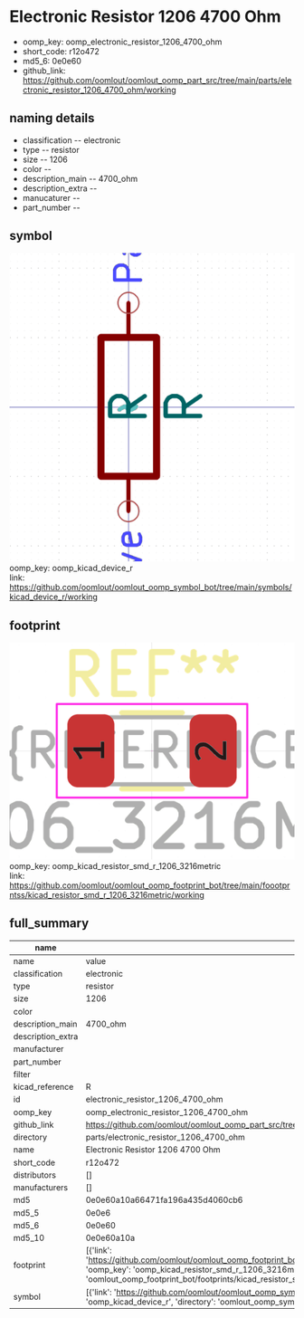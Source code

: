 # Electronic Resistor 1206 4700 Ohm

  
* oomp_key: oomp_electronic_resistor_1206_4700_ohm 
* short_code: r12o472
* md5_6: 0e0e60  
* github_link: https://github.com/oomlout/oomlout_oomp_part_src/tree/main/parts/electronic_resistor_1206_4700_ohm/working  
## naming details
* classification -- electronic
* type -- resistor
* size -- 1206
* color -- 
* description_main -- 4700_ohm
* description_extra -- 
* manucaturer -- 
* part_number -- 



## symbol

![](symbol/0/working/working_600.png)  
oomp_key: oomp_kicad_device_r  
link: https://github.com/oomlout/oomlout_oomp_symbol_bot/tree/main/symbols/kicad_device_r/working  

## footprint

![](footprint/0/working/working_600.png)  
oomp_key: oomp_kicad_resistor_smd_r_1206_3216metric  
link: https://github.com/oomlout/oomlout_oomp_footprint_bot/tree/main/foootprntss/kicad_resistor_smd_r_1206_3216metric/working  

## full_summary
| name | value | 
| --- | --- | 
| name | value | 
| classification | electronic | 
| type | resistor | 
| size | 1206 | 
| color |  | 
| description_main | 4700_ohm | 
| description_extra |  | 
| manufacturer |  | 
| part_number |  | 
| filter |  | 
| kicad_reference | R | 
| id | electronic_resistor_1206_4700_ohm | 
| oomp_key | oomp_electronic_resistor_1206_4700_ohm | 
| github_link | https://github.com/oomlout/oomlout_oomp_part_src/tree/main/parts/electronic_resistor_1206_4700_ohm/working | 
| directory | parts/electronic_resistor_1206_4700_ohm | 
| name | Electronic Resistor 1206 4700 Ohm | 
| short_code | r12o472 | 
| distributors | [] | 
| manufacturers | [] | 
| md5 | 0e0e60a10a66471fa196a435d4060cb6 | 
| md5_5 | 0e0e6 | 
| md5_6 | 0e0e60 | 
| md5_10 | 0e0e60a10a | 
| footprint | [{'link': 'https://github.com/oomlout/oomlout_oomp_footprint_bot/tree/main/foootprntss/kicad_resistor_smd_r_1206_3216metric', 'oomp_key': 'oomp_kicad_resistor_smd_r_1206_3216metric', 'directory': 'oomlout_oomp_footprint_bot/footprints/kicad_resistor_smd_r_1206_3216metric//working/working.kicad_mod'}] | 
| symbol | [{'link': 'https://github.com/oomlout/oomlout_oomp_symbol_bot/tree/main/symbols/kicad_device_r', 'oomp_key': 'oomp_kicad_device_r', 'directory': 'oomlout_oomp_symbol_bot/symbols/kicad_device_r//working/working.kicad_sym'}] | 

